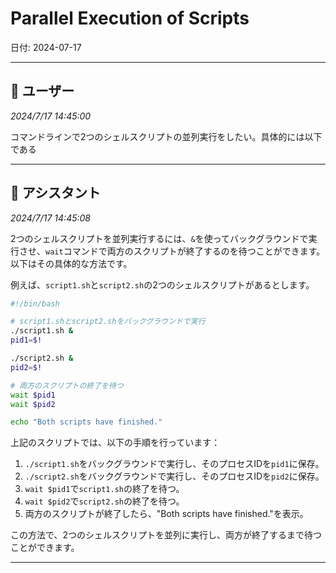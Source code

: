 # Parallel Execution of Scripts

日付: 2024-07-17

---

## 👤 ユーザー
*2024/7/17 14:45:00*

コマンドラインで2つのシェルスクリプトの並列実行をしたい。具体的には以下である

---

## 🤖 アシスタント
*2024/7/17 14:45:08*

2つのシェルスクリプトを並列実行するには、`&`を使ってバックグラウンドで実行させ、`wait`コマンドで両方のスクリプトが終了するのを待つことができます。以下はその具体的な方法です。

例えば、`script1.sh`と`script2.sh`の2つのシェルスクリプトがあるとします。

```bash
#!/bin/bash

# script1.shとscript2.shをバックグラウンドで実行
./script1.sh &
pid1=$!

./script2.sh &
pid2=$!

# 両方のスクリプトの終了を待つ
wait $pid1
wait $pid2

echo "Both scripts have finished."
```

上記のスクリプトでは、以下の手順を行っています：

1. `./script1.sh`をバックグラウンドで実行し、そのプロセスIDを`pid1`に保存。
2. `./script2.sh`をバックグラウンドで実行し、そのプロセスIDを`pid2`に保存。
3. `wait $pid1`で`script1.sh`の終了を待つ。
4. `wait $pid2`で`script2.sh`の終了を待つ。
5. 両方のスクリプトが終了したら、"Both scripts have finished."を表示。

この方法で、2つのシェルスクリプトを並列に実行し、両方が終了するまで待つことができます。

---
